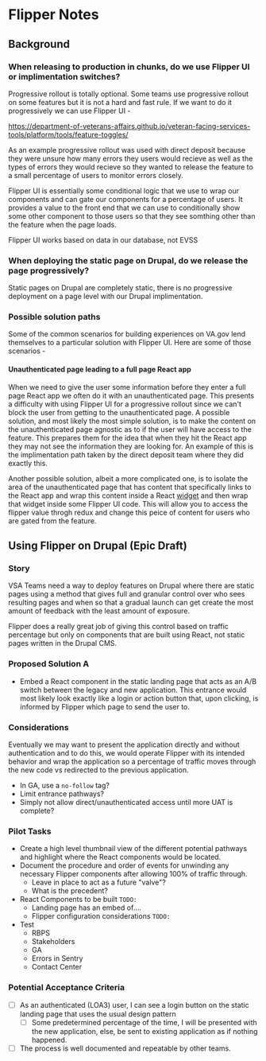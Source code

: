 # Flipper Notes
## Background
### When releasing to production in chunks, do we use Flipper UI or implimentation switches?

Progressive rollout is totally optional. Some teams use progressive rollout on some features but it is not a hard and fast rule.
If we want to do it progressively we can use Flipper UI -

https://department-of-veterans-affairs.github.io/veteran-facing-services-tools/platform/tools/feature-toggles/

As an example progressive rollout was used with direct deposit because they were unsure how many errors they
users would recieve as well as the types of errors they would recieve so they wanted to release the feature
to a small percentage of users to monitor errors closely.

Flipper UI is essentially some conditional logic that we use to wrap our components and can gate our components for
a percentage of users. It provides a value to the front end that we can use to conditionally show some other
component to those users so that they see somthing other than the feature when the page loads.

Flipper UI works based on data in our database, not EVSS

### When deploying the static page on Drupal, do we release the page progressively?

Static pages on Drupal are completely static, there is no progressive deployment on a page level with our Drupal implimentation. 


### Possible solution paths

Some of the common scenarios for building experiences on VA.gov lend themselves to a particular solution with
Flipper UI. Here are some of those scenarios - 

#### Unauthenticated page leading to a full page React app

When we need to give the user some information before they enter a full page React app we often do it with an unauthenticated page. This presents a difficulty with using Flipper UI for a progressive rollout since we can't block the user from getting to the unauthenticated page. A possible solution, and most likely the most simple solution, is to make the content on the unauthenticated page agnostic as to if the user will have access to the feature. This prepares them for the idea that when they hit the React app they may not see the information they are looking for. An example of this is the implimentation path taken by the direct deposit team where they did exactly this.

Another possible solution, albeit a more complicated one, is to isolate the area of the unauthenticated page that has content that specifically links to the React app and wrap this content inside a React [widget](https://department-of-veterans-affairs.github.io/veteran-facing-services-tools/getting-started/common-tasks/new-widget) and then wrap that widget inside some Flipper UI code. This will allow you to access the flipper value throgh redux and change this peice of content for users who are gated from the feature. 

## Using Flipper on Drupal (Epic Draft)
### Story
VSA Teams need a way to deploy features on Drupal where there are static pages using a method that gives full and granular control over who sees resulting pages and when so that a gradual launch can get create the most amount of feedback with the least amount of exposure.

Flipper does a really great job of giving this control based on traffic percentage but only on components that are built using React, not static pages written in the Drupal CMS.

### Proposed Solution A
- Embed a React component in the static landing page that acts as an A/B switch between the legacy and new application.  This entrance would most likely look exactly like a login or action button that, upon clicking, is informed by Flipper which page to send the user to.

### Considerations
Eventually we may want to present the application directly and without authentication and to do this, we would operate Flipper with its intended behavior and wrap the application so a percentage of traffic moves through the new code vs redirected to the previous application.
- In GA, use a `no-follow` tag?
- Limit entrance pathways?
- Simply not allow direct/unauthenticated access until more UAT is complete?

### Pilot Tasks
- Create a high level thumbnail view of the different potential pathways and highlight where the React components would be located.
- Document the procedure and order of events for unwinding any necessary Flipper components after allowing 100% of traffic through.
  - Leave in place to act as a future "valve"? 
  - What is the precedent?
- React Components to be built  `TODO:`
  - Landing page has an embed of....
  - Flipper configuration considerations `TODO:`
- Test
  - RBPS
  - Stakeholders
  - GA
  - Errors in Sentry
  - Contact Center
  
### Potential Acceptance Criteria
- [ ] As an authenticated (LOA3) user, I can see a login button on the static landing page that uses the usual design pattern
  - [ ] Some predetermined percentage of the time, I will be presented with the new application, else, be sent to existing application as if nothing happened.
- [ ] The process is well documented and repeatable by other teams.
